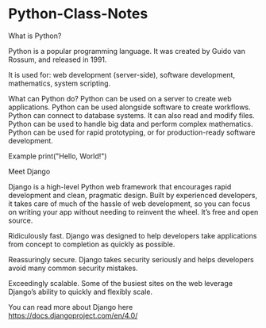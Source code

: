 # Python-Class-Notes

What is Python?

Python is a popular programming language. It was created by Guido van Rossum, and released in 1991.

It is used for:
    web development (server-side),
    software development,
    mathematics,
    system scripting.

What can Python do?
    Python can be used on a server to create web applications.
    Python can be used alongside software to create workflows.
    Python can connect to database systems. It can also read and modify files.
    Python can be used to handle big data and perform complex mathematics.
    Python can be used for rapid prototyping, or for production-ready software development.

Example
        print("Hello, World!")
        
Meet Django

Django is a high-level Python web framework that encourages rapid development and clean, pragmatic design. Built by experienced developers, it takes care of much of the hassle of web development, so you can focus on writing your app without needing to reinvent the wheel. It’s free and open source.

Ridiculously fast.
    Django was designed to help developers take applications from concept to completion as quickly as possible.
    
Reassuringly secure.
    Django takes security seriously and helps developers avoid many common security mistakes.
    
Exceedingly scalable.
    Some of the busiest sites on the web leverage Django’s ability to quickly and flexibly scale.

You can read more about Django here https://docs.djangoproject.com/en/4.0/
